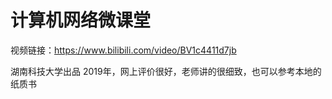 # 计算机网络微课堂

视频链接：https://www.bilibili.com/video/BV1c4411d7jb

湖南科技大学出品 2019年，网上评价很好，老师讲的很细致，也可以参考本地的纸质书